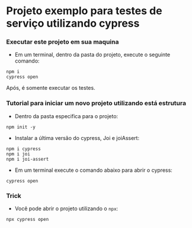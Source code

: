 # Projeto exemplo para testes de serviço utilizando cypress

### Executar este projeto em sua maquina

* Em um terminal, dentro da pasta do projeto, execute o seguinte comando:
```
npm i
cypress open
```

Após, é somente executar os testes.

### Tutorial para iniciar um novo projeto utilizando está estrutura

* Dentro da pasta especifica para o projeto:
```
npm init -y
```

* Instalar a última versão do cypress, Joi e joiAssert:
```
npm i cypress
npm i joi
npm i joi-assert
```

* Em um terminal execute o comando abaixo para abrir o cypress:
```
cypress open 
```




### Trick

* Você pode abrir o projeto utilizando o `npx`:
```
npx cypress open
```